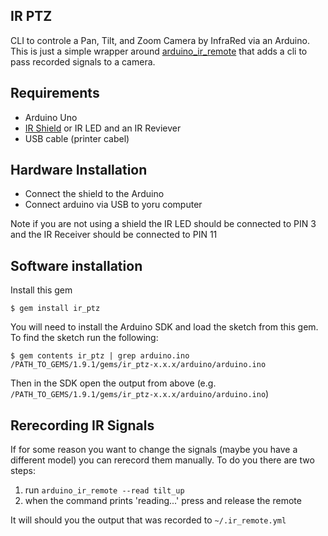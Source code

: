 ## IR PTZ

CLI to controle a Pan, Tilt, and Zoom Camera by InfraRed via an Arduino. This
is just a simple wrapper around
[arduino_ir_remote](https://github.com/shokai/arduino_ir_remote) that adds a
cli to pass recorded signals to a camera.

## Requirements

* Arduino Uno
* [IR Shield](http://store.linksprite.com/linksprite-infrared-shield-for-arduino/) or IR LED and an IR Reviever
* USB cable (printer cabel)

## Hardware Installation

* Connect the shield to the Arduino
* Connect arduino via USB to yoru computer

Note if you are not using a shield the IR LED should be connected to PIN 3 and
the IR Receiver should be connected to PIN 11

## Software installation

Install this gem

    $ gem install ir_ptz

You will need to install the Arduino SDK and load the sketch from this gem. To
find the sketch run the following:

    $ gem contents ir_ptz | grep arduino.ino
    /PATH_TO_GEMS/1.9.1/gems/ir_ptz-x.x.x/arduino/arduino.ino

Then in the SDK open the output from above (e.g. `/PATH_TO_GEMS/1.9.1/gems/ir_ptz-x.x.x/arduino/arduino.ino`)

## Rerecording IR Signals

If for some reason you want to change the signals (maybe you have a different
model) you can rerecord them manually. To do you there are two steps:

1. run `arduino_ir_remote --read tilt_up`
2. when the command prints 'reading...' press and release the remote

It will should you the output that was recorded to `~/.ir_remote.yml`
